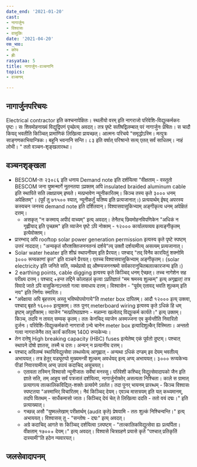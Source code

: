 ```yaml
---
date_end: '2021-01-20'
cast:
- नागार्जुनः
- विश्वासः
- वासुकिः
date: '2021-04-20'
रसः_भावः:
- कोपः
- ह्रीः
rasyataa: 5
title: नागार्जुन-वञ्चनानि
topics:
- वञ्चनम्

---
```


## नागार्जुनपरिचयः
Electrical contractor इति कश्चनापेक्षितः। स्थलीयो वरम् इति नागराजो परिवेशि-विद्युत्कर्मकरः पृष्टः। सः शिवमोहनाख्यं विद्युद्विपणं पृच्छेत्य् अवदत्। तत्र पृष्टे सतीषद्विलम्बात् परं नागार्जुनः प्रेषितः। स चादौ कियद् भवतीति किञ्चित् प्रामाणिकं लिखित्वा प्रायच्छत्। आत्मनः परिचये "समृद्धोऽस्मि। मत्पुत्रः साङ्गणकाभियान्त्रिकः। बहूनि भवनानि सन्ति। ८३ इति वर्षात् परिश्रान्ते सत्य् एतत् सर्वं साधितम्। नाहं लोभी। " ततो वञ्चन-शृङ्खलारब्धा।

## वञ्चनशृङ्खला
- BESCOM-तः २३०८६ इति धनाय Demand note इति दर्शयित्वा "वीक्षताम् - वस्तुतो BESCOM जना युष्मन्मार्गे नूतनतया ऽप्रक्तम् अपि insulated braided aluminum cable इति स्थापिते सति लक्षप्रायम् इष्यते। मत्प्रभावेण न्यूनीकारितम्। किञ्च तस्य कृते ३००० धनम् अपेक्षितम्"। (पूर्वं तु ७१५०० स्यात्, न्यूनीकर्तुं यतिष्य इति प्रत्यजानात्।) प्रत्ययार्थम् ईषद् अपरस्य कस्यचन जनस्य demand note इति दर्शितवान्। विश्वासवासुकिभ्याम् अङ्गीकृत्य धनम् अपेक्षितं दत्तम्।
  - असकृत् "न कस्माय् अपीदं वाच्यम्" इत्य् अवदत्। तेनैतच् छिवमोहनविपणिकेन "अधिकं न गृह्णीयाद् इति पृच्छाम" इति व्याजेन पृष्टे ऽपि नोक्तम् - १२००० कार्यालयव्यय इत्यङ्गीकृतम् इत्येवोक्तम्।
- प्रारम्भाद् अपि rooftop solar power generation permission इत्यस्य कृते पृष्टे स्पष्टम् उत्तरं नाददात्। "अन्यकृतं सौरशक्तिजननतन्त्रं दर्शये"त्य् उक्तौ दर्शयामीत्य् असत्यम् प्रत्यजानात्।
- Solar water heater इति शीघ्रं स्थापनीयम् इति प्रैरयत्। पश्चाद् "तद् विनैव कारयितुं शक्नोमि ३००० रूप्यकाणां कृत" इति वञ्चने प्रैरयत्। एतच्च विश्वासवासुकिभ्याम् अङ्गीकृतम्। (solar electricity इति जनिते सति, व्यर्थप्रायो ह्य् औष्ण्यजननश्रमो सर्वकारानुचितबलात्कारजन्य इति।)
- 2 earthing points, cable digging इत्यस्य कृते किञ्चिद् धनम् ऐच्छत्। तच्च नागेशेन सह परीक्ष्य दत्तम्। पश्चाद् +हन्त तद्दिने कोलाहलं कृत्वा ऽप्रतिज्ञातं "मम श्रमस्य शुल्कम्" इत्य् अगृह्णात्! तत्र विवादे जाते ऽपि वासुकिनाऽन्ततो गत्वा समाधाय दत्तम्। विश्वासेन - "पूर्वम् एतावद् भवति शुल्कम् इति नय" इति निर्णयः स्मारितः।
- "अपेक्षाया अपि बृहत्तरम् अस्तु भविष्योपयोगाये"ति meter box दापितम्। आदौ १२००० इत्य् उक्त्वा, पश्चाद् बृहते १६००० इत्युक्तम्। ततः पुनर् meterboard wiring इत्यस्य कृते ऽधिकं हि धम् इष्टम् अपूर्वोक्तम्। व्याजेन "मत्प्रतिष्ठाप्रश्नः - मन्नाम्ना खल्वेतद् विद्युत्कर्म कार्यते।" इत्य् उक्तम्। किञ्च, तदपि न तावत् सम्यक् कृतम्। ततः केनचिद् व्याजेन अस्मज्जना एव कुर्वन्तीति निवारितो दुर्जनः। परिवेशि-विद्युत्कर्मकरो नागराजो ऽन्ये चानेन meter box इत्यादिशुल्कैर् विस्मिताः। अन्ततो गत्वा नागराजेनैव तत् कार्यं कारितम् 1400 रुप्यकेभ्यः।
- तेन दत्तेषु High breaking capacity (HBC) fuses इत्येतेष्व् एकं पूर्वतो दुष्टम्। पश्चात् स्थापने दोषो ज्ञातस्, तस्मै च दत्तः। अन्यन् न प्रत्यानीय दत्तम्।
- पश्चाद् अविलम्बं स्थायिविद्युत्सेवा लब्धव्येत्य् आगृह्णात् - अन्यथा ऽधिकं दण्डम् इव देयम् भवतीत्य् अभाययत्। तत्र हेतुर् यड्यूरप्पो मुख्यमन्त्री शुल्कम् अवर्धयद् इत्य् अप्य् अभाययत्। ३००० रूप्यकेभ्यः पीडां निवारयामीत्य् अप्य् उपायं कदाचिद् असूचयत्।
  - एतावता तस्मिन् विश्वासो न्यूनीजातः सर्वेषां मनस्सु।  परिवेशी कश्चिद् विद्युत्सेवादापको जैन इति ज्ञाते सति, तम् आहूय सर्वं पत्रजातं दर्शयित्वा, नागार्जुनोक्तेर् असत्यता निश्चिता। काले स ग्रामात् प्रत्यागत्य तात्कालिकविद्यित्-शक्तेः प्रत्यर्पणे ऽवर्तत। तदा पुनर् भायनम् प्रारब्धम् - किञ्च विश्वासः स्पष्टतया "अस्माभिर् विचारितम्। नैवं किञ्चिद् देयम्। एवञ्च मासत्रयम् इति यत् कथ्यमानम्, तदपि वितथम् - सार्धैकमासो जातः। किञ्चिद् देयं चेत् ते लिखित्वा ददति - ततो वयं दद्मः।" इति प्रत्याख्यात्।
  - गच्छन्न् असौ "युष्मल्लेखाम् परीक्षार्थम् (audit कृते) प्रेषयामि - ततः शुल्कं निश्चिन्वन्ति।" इत्य् अभाययत्। विश्वासस् तु - "सन्तोषः - दद्मः" इत्य् अवदत्। 
  - अग्रे कदाचिद् आगते सः किञ्चिद् दर्शयित्वा ऽस्पष्टम् - "तात्कालिकविद्युत्सेवा ह्यः प्रत्यर्पिता। वीक्षताम् १७००+ देयम्।" इत्य् अवदत्। विश्वासे चित्रग्रहणे प्रयासे कृते "पश्चात् प्रतिकृतिं दास्यामी"ति हठेन न्यवारयत्।

## जलसेवादापनम्
